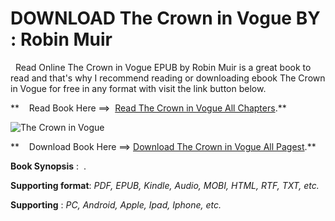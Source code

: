 **DOWNLOAD The Crown in Vogue BY : Robin Muir**
===============================================

  Read Online The Crown in Vogue EPUB by Robin Muir is a great book to read and that's why I recommend reading or downloading ebook The Crown in Vogue for free in any format with visit the link button below.

**    Read Book Here ==>  [Read The Crown in Vogue All Chapters](https://goodreadbook.site/?book=1667200488).**

![The Crown in Vogue](https://i.gr-assets.com/images/S/compressed.photo.goodreads.com/books/1664988596l/60653910.jpg)

**    Download Book Here ==> [Download The Crown in Vogue All Pagest](https://goodreadbook.site/?book=1667200488).**

**Book Synopsis** :  .

**Supporting format**: _PDF, EPUB, Kindle, Audio, MOBI, HTML, RTF, TXT, etc._

**Supporting** : _PC, Android, Apple, Ipad, Iphone, etc._